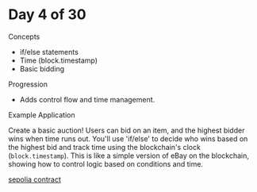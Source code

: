 # Day 4 of 30

Concepts

- if/else statements
- Time (block.timestamp)
- Basic bidding

Progression

- Adds control flow and time management.

Example Application

Create a basic auction! Users can bid on an item, and the highest bidder wins when time runs out. You'll use 'if/else' to decide who wins based on the highest bid and track time using the blockchain's clock (`block.timestamp`). This is like a simple version of eBay on the blockchain, showing how to control logic based on conditions and time.

[sepolia contract](https://sepolia.etherscan.io/address/0x91a1ee53b69c39afdc70869a48a5ad65dde1b8c9#code)
